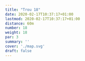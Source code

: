 ```yaml
---
title: "Trou 18"
date: 2020-02-17T10:37:17+01:00
lastmod: 2020-02-17T10:37:17+01:00
distance: 60m
number: 18
weight: 18
par: 3
summary: ''
cover: './map.svg'
draft: false
---
```



